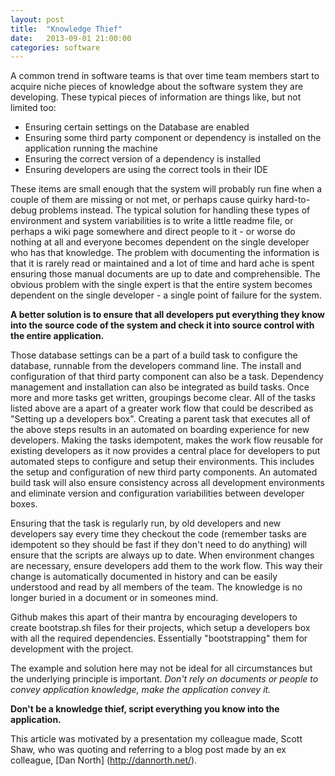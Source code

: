 ```yaml
---
layout: post
title:  "Knowledge Thief"
date:   2013-09-01 21:00:00
categories: software
---
```


A common trend in software teams is that over time team members start to acquire niche pieces of knowledge about the software system they are developing. These typical pieces of information are things like, but not limited too:

<!--more-->

*   Ensuring certain settings on the Database are enabled
*   Ensuring some third party component or dependency is installed on the application running the machine
*   Ensuring the correct version of a dependency is installed
*   Ensuring developers are using the correct tools in their IDE

These items are small enough that the system will probably run fine when a couple of them are missing or not met, or perhaps cause quirky hard-to-debug problems instead. The typical solution for handling these types of environment and system variabilities is to write a little readme file, or perhaps a wiki page somewhere and direct people to it - or worse do nothing at all and everyone becomes dependent on the single developer who has that knowledge. The problem with documenting the information is that it is rarely read or maintained and a lot of time and hard ache is spent ensuring those manual documents are up to date and comprehensible. The obvious problem with the single expert is that the entire system becomes dependent on the single developer - a single point of failure for the system.

**A better solution is to ensure that all developers put everything they know into the source code of the system and check it into source control with the entire application.**

Those database settings can be a part of a build task to configure the database, runnable from the developers command line. The install and configuration of that third party component can also be a task. Dependency management and installation can also be integrated as build tasks. Once more and more tasks get written, groupings become clear. All of the tasks listed above are a apart of a greater work flow that could be described as "Setting up a developers box". Creating a parent task that executes all of the above steps results in an automated on boarding experience for new developers. Making the tasks idempotent, makes the work flow reusable for existing developers as it now provides a central place for developers to put automated steps to configure and setup their environments. This includes the setup and configuration of new third party components. An automated build task will also ensure consistency across all development environments and eliminate version and configuration variabilities between developer boxes.

Ensuring that the task is regularly run, by old developers and new developers say every time they checkout the code (remember tasks are idempotent so they should be fast if they don't need to do anything) will ensure that the scripts are always up to date. When environment changes are necessary, ensure developers add them to the work flow. This way their change is automatically documented in history and can be easily understood and read by all members of the team. The knowledge is no longer buried in a document or in someones mind.

Github makes this apart of their mantra by encouraging developers to create bootstrap.sh files for their projects, which setup a developers box with all the required dependencies. Essentially "bootstrapping" them for development with the project.

The example and solution here may not be ideal for all circumstances but the underlying principle is important. _Don't rely on documents or people to convey application knowledge, make the application convey it._

**Don't be a knowledge thief, script everything you know into the application.**

This article was motivated by a presentation my colleague made, Scott Shaw, who was quoting and referring to a blog post made by an ex colleague, [Dan North] (http://dannorth.net/).
